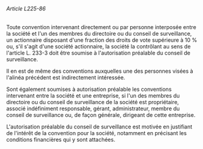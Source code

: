 ###### Article L225-86

Toute convention intervenant directement ou par personne interposée entre la société et l'un des membres du directoire ou du conseil de surveillance, un actionnaire disposant d'une fraction des droits de vote supérieure à 10 % ou, s'il s'agit d'une société actionnaire, la société la contrôlant au sens de l'article L. 233-3 doit être soumise à l'autorisation préalable du conseil de surveillance.

Il en est de même des conventions auxquelles une des personnes visées à l'alinéa précédent est indirectement intéressée.

Sont également soumises à autorisation préalable les conventions intervenant entre la société et une entreprise, si l'un des membres du directoire ou du conseil de surveillance de la société est propriétaire, associé indéfiniment responsable, gérant, administrateur, membre du conseil de surveillance ou, de façon générale, dirigeant de cette entreprise.

L'autorisation préalable du conseil de surveillance est motivée en justifiant de l'intérêt de la convention pour la société, notamment en précisant les conditions financières qui y sont attachées.

